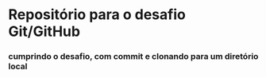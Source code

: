 # Repositório para o desafio Git/GitHub
### cumprindo o desafio, com commit e clonando para um diretório local
